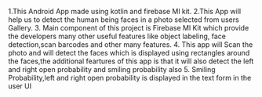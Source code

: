1.This Android App made using kotlin and firebase Ml kit.
2.This App will help us to detect the human being faces in a photo selected from users Gallery.
3. Main component of this project is Firebase Ml Kit which provide the developers many other useful features like object labeling, face detection,scan barcodes and other many features.
4. This app will Scan the photo and will detect the faces which is displayed using rectangles around the faces,the additional feartures of this app is that it will also detect the left and right open probability and smiling probability also
5. Smiling Probability,left and right open probability is displayed in the text form in the user UI
